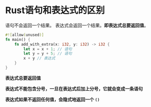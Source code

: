 
# Rust语句和表达式的区别
语句不会返回一个结果。
表达式会返回一个结果。**即表达式总要返回值**。


```rust
#![allow(unused)]
fn main() {
    fn add_with_extra(x: i32, y: i32) -> i32 {
        let x = x + 1; // 语句
        let y = y + 5; // 语句
        x + y // 表达式
    }
}
```

**表达式总要返回值** 

**表达式不能包含分号，一旦在表达式后加上分号，它就会变成一条语句** 

**表达式如果不返回任何值，会隐式地返回一个 `()`** 
